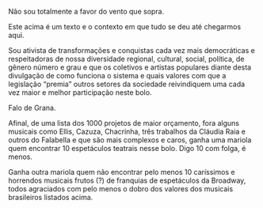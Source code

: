---
---

Não sou totalmente a favor do vento que sopra. 

Este acima é um texto e o contexto em que tudo se deu até chegarmos aqui. 

Sou ativista de transformações e conquistas cada vez mais democráticas e respeitadoras de nossa diversidade regional, cultural, social, política, de gênero número e grau e que os coletivos e artistas populares diante desta divulgação de como funciona o sistema e quais valores com que a legislação “premia” outros setores da sociedade reivindiquem uma cada vez maior e melhor participação neste bolo. 

Falo de Grana. 

Afinal, de uma lista dos 1000 projetos de maior orçamento, fora alguns musicais como Ellis, Cazuza, Chacrinha, três trabalhos da Cláudia Raia e outros do Falabella e que são mais complexos e caros, ganha uma mariola quem encontrar 10 espetáculos teatrais nesse bolo. Digo 10 com folga, é menos. 

Ganha outra mariola quem não encontrar pelo menos 10 caríssimos e horrendos musicais frutos (?) de franquias de espetáculos da Broadway, todos agraciados com pelo menos o dobro dos valores dos musicais brasileiros listados acima.
